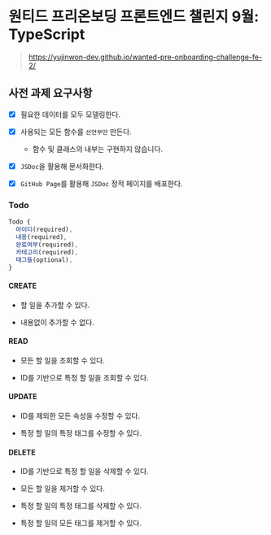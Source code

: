 # 원티드 프리온보딩 프론트엔드 챌린지 9월: TypeScript

> https://yujinwon-dev.github.io/wanted-pre-onboarding-challenge-fe-2/

## 사전 과제 요구사항

- [x] 필요한 데이터를 모두 모델링한다.
- [x] 사용되는 모든 함수를 `선언부만` 만든다.
  - 함수 및 클래스의 내부는 구현하지 않습니다.
- [x] `JSDoc`을 활용해 문서화한다.
- [x] `GitHub Page`를 활용해 `JSDoc` 정적 페이지를 배포한다.


### Todo

```js
Todo {
  아이디(required),
  내용(required),
  완료여부(required),
  카테고리(required),
  태그들(optional),
}
```

#### CREATE

- 할 일을 추가할 수 있다.

- 내용없이 추가할 수 없다.

#### READ

- 모든 할 일을 조회할 수 있다.

- ID를 기반으로 특정 할 일을 조회할 수 있다.

#### UPDATE

- ID를 제외한 모든 속성을 수정할 수 있다.

- 특정 할 일의 특정 태그를 수정할 수 있다.

#### DELETE

- ID를 기반으로 특정 할 일을 삭제할 수 있다.

- 모든 할 일을 제거할 수 있다.

- 특정 할 일의 특정 태그를 삭제할 수 있다.

- 특정 할 일의 모든 태그를 제거할 수 있다.
